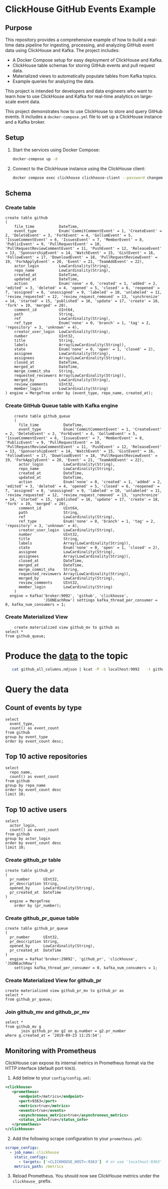 # ClickHouse GitHub Events Example

## Purpose

This repository provides a comprehensive example of how to build a real-time data pipeline for ingesting, processing, and analyzing GitHub event data using ClickHouse and Kafka. The project includes:

*   A Docker Compose setup for easy deployment of ClickHouse and Kafka.
*   ClickHouse table schemas for storing GitHub events and pull request data.
*   Materialized views to automatically populate tables from Kafka topics.
*   Example queries for analyzing the data.

This project is intended for developers and data engineers who want to learn how to use ClickHouse and Kafka for real-time analytics on large-scale event data.

This project demonstrates how to use ClickHouse to store and query GitHub events. It includes a `docker-compose.yml`
file to set up a ClickHouse instance and a Kafka broker.

## Setup

1. Start the services using Docker Compose:

   ```bash
   docker-compose up -d
   ```

2. Connect to the ClickHouse instance using the ClickHouse client:

   ```bash
   docker compose exec clickhouse clickhouse-client --password changeme
   ```

## Schema

### Create table

``` clickhouse
create table github
(
    file_time           DateTime,
    event_type          Enum('CommitCommentEvent' = 1, 'CreateEvent' = 2, 'DeleteEvent' = 3, 'ForkEvent' = 4, 'GollumEvent' = 5, 'IssueCommentEvent' = 6, 'IssuesEvent' = 7, 'MemberEvent' = 8, 'PublicEvent' = 9, 'PullRequestEvent' = 10, 'PullRequestReviewCommentEvent' = 11, 'PushEvent' = 12, 'ReleaseEvent' = 13, 'SponsorshipEvent' = 14, 'WatchEvent' = 15, 'GistEvent' = 16, 'FollowEvent' = 17, 'DownloadEvent' = 18, 'PullRequestReviewEvent' = 19, 'ForkApplyEvent' = 20, 'Event' = 21, 'TeamAddEvent' = 22),
    actor_login         LowCardinality(String),
    repo_name           LowCardinality(String),
    created_at          DateTime,
    updated_at          DateTime,
    action              Enum('none' = 0, 'created' = 1, 'added' = 2, 'edited' = 3, 'deleted' = 4, 'opened' = 5, 'closed' = 6, 'reopened' = 7, 'assigned' = 8, 'unassigned' = 9, 'labeled' = 10, 'unlabeled' = 11, 'review_requested' = 12, 'review_request_removed' = 13, 'synchronize' = 14, 'started' = 15, 'published' = 16, 'update' = 17, 'create' = 18, 'fork' = 19, 'merged' = 20),
    comment_id          UInt64,
    path                String,
    ref                 LowCardinality(String),
    ref_type            Enum('none' = 0, 'branch' = 1, 'tag' = 2, 'repository' = 3, 'unknown' = 4),
    creator_user_login  LowCardinality(String),
    number              UInt32,
    title               String,
    labels              Array(LowCardinality(String)),
    state               Enum('none' = 0, 'open' = 1, 'closed' = 2),
    assignee            LowCardinality(String),
    assignees           Array(LowCardinality(String)),
    closed_at           DateTime,
    merged_at           DateTime,
    merge_commit_sha    String,
    requested_reviewers Array(LowCardinality(String)),
    merged_by           LowCardinality(String),
    review_comments     UInt32,
    member_login        LowCardinality(String)
) engine = MergeTree order by (event_type, repo_name, created_at);
```

### Create GitHub Queue table with Kafka engine

```clickhouse
    create table github_queue
    (
      file_time           DateTime,
      event_type          Enum('CommitCommentEvent' = 1, 'CreateEvent' = 2, 'DeleteEvent' = 3, 'ForkEvent' = 4, 'GollumEvent' = 5, 'IssueCommentEvent' = 6, 'IssuesEvent' = 7, 'MemberEvent' = 8, 'PublicEvent' = 9, 'PullRequestEvent' = 10, 'PullRequestReviewCommentEvent' = 11, 'PushEvent' = 12, 'ReleaseEvent' = 13, 'SponsorshipEvent' = 14, 'WatchEvent' = 15, 'GistEvent' = 16, 'FollowEvent' = 17, 'DownloadEvent' = 18, 'PullRequestReviewEvent' = 19, 'ForkApplyEvent' = 20, 'Event' = 21, 'TeamAddEvent' = 22),
      actor_login         LowCardinality(String),
      repo_name           LowCardinality(String),
      created_at          DateTime,
      updated_at          DateTime,
      action              Enum('none' = 0, 'created' = 1, 'added' = 2, 'edited' = 3, 'deleted' = 4, 'opened' = 5, 'closed' = 6, 'reopened' = 7, 'assigned' = 8, 'unassigned' = 9, 'labeled' = 10, 'unlabeled' = 11, 'review_requested' = 12, 'review_request_removed' = 13, 'synchronize' = 14, 'started' = 15, 'published' = 16, 'update' = 17, 'create' = 18, 'fork' = 19, 'merged' = 20),
      comment_id          UInt64,
      path                String,
      ref                 LowCardinality(String),
      ref_type            Enum('none' = 0, 'branch' = 1, 'tag' = 2, 'repository' = 3, 'unknown' = 4),
      creator_user_login  LowCardinality(String),
      number              UInt32,
      title               String,
      labels              Array(LowCardinality(String)),
      state               Enum('none' = 0, 'open' = 1, 'closed' = 2),
      assignee            LowCardinality(String),
      assignees           Array(LowCardinality(String)),
      closed_at           DateTime,
      merged_at           DateTime,
      merge_commit_sha    String,
      requested_reviewers Array(LowCardinality(String)),
      merged_by           LowCardinality(String),
      review_comments     UInt32,
      member_login        LowCardinality(String)
    )
  engine = Kafka('broker:9092', 'github', 'clickhouse',
                 'JSONEachRow') settings kafka_thread_per_consumer = 0, kafka_num_consumers = 1;
```

### Create Materialized View

```clickhouse
    create materialized view github_mv to github as
select *
from github_queue;
```

# Produce the [data](https://datasets-documentation.s3.eu-west-3.amazonaws.com/kafka/github_all_columns.ndjson) to the topic

```bash
   cat github_all_columns.ndjson | kcat -P -b localhost:9092   -t github 
```

# Query the data

## Count of events by type

```clickhouse
select
  event_type,
  count() as event_count
from github
group by event_type
order by event_count desc;
```

## Top 10 active repositories

```clickhouse
select
  repo_name,
  count() as event_count
from github
group by repo_name
order by event_count desc
limit 10;
```

## Top 10 active users

```clickhouse
select
  actor_login,
  count() as event_count
from github
group by actor_login
order by event_count desc
limit 10;
```

### Create github_pr table

```clickhouse
create table github_pr
(
  pr_number      UInt32,
  pr_description String,
  opened_by      LowCardinality(String),
  pr_created_at  DateTime
)
  engine = MergeTree
    order by (pr_number);
```

### Create github_pr_queue table

```clickhouse
create table github_pr_queue
(
  pr_number      UInt32,
  pr_description String,
  opened_by      LowCardinality(String),
  pr_created_at  DateTime
)
  engine = Kafka('broker:29092', 'github_pr', 'clickhouse', 'JSONEachRow')
    settings kafka_thread_per_consumer = 0, kafka_num_consumers = 1;
```

### Create Materialized View for github_pr

```clickhouse
create materialized view github_pr_mv to github_pr as
select *
from github_pr_queue;
```

### Join github_mv and github_pr_mv

```clickhouse
select *
from github_mv g
       join github_pr_mv g2 on g.number = g2.pr_number
where g.created_at = '2019-09-23 11:25:54';
```

## Monitoring with Prometheus

ClickHouse can expose its internal metrics in Prometheus format via the HTTP interface (default port `9363`).

1. Add below to your `config/config.xml`:

```xml
<clickhouse>
   <prometheus>
      <endpoint>/metrics</endpoint>
      <port>9363</port>
      <metrics>true</metrics>
      <events>true</events>
      <asynchronous_metrics>true</asynchronous_metrics>
      <status_info>true</status_info>
   </prometheus>
</clickhouse>
```

2. Add the following scrape configuration to your `prometheus.yml`:

```yaml
scrape_configs:
  - job_name: clickhouse
    static_configs:
      - targets: ['<CLICKHOUSE_HOST>:9363']  # or use 'localhost:9363' if using the default HTTP port
    metrics_path: /metrics
```

3. Reload Prometheus. You should now see ClickHouse metrics under the `clickhouse_` prefix.
